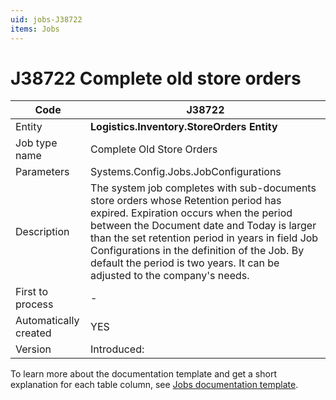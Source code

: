 ```yaml
---
uid: jobs-J38722
items: Jobs
---
```


# J38722 Complete old store orders

| Code                  | J38722                                                      |
| --------------------- | ------------------------------------------------------------|
| Entity                | **Logistics.Inventory.StoreOrders Entity**                  |
| Job type name         | Complete Old Store Orders                                   |
| Parameters            | Systems.Config.Jobs.JobConfigurations                       |
| Description           | The system job completes with sub-documents store orders whose Retention period has expired. Expiration occurs when the period between the Document date and Today is larger than the set retention period in years in field Job Configurations in the definition of the Job. By default the period is two years. It can be adjusted to the company's needs.|
| First to process      | \-                                                          |
| Automatically created | YES                                                         |
| Version               | Introduced:                                                 |

To learn more about the documentation template and get a short explanation for each table column, see [Jobs documentation template](template.md).
